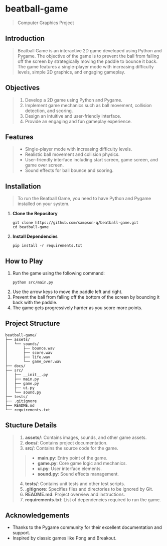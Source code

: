 # beatball-game
> Computer Graphics Project

## Introduction
> Beatball Game is an interactive 2D game developed using Python and Pygame. The objective of the game is to prevent the ball from falling off the screen by strategically moving the paddle to bounce it back. The game features a single-player mode with increasing difficulty levels, simple 2D graphics, and engaging gameplay.

## Objectives
>1. Develop a 2D game using Python and Pygame.
>2. Implement game mechanics such as ball movement, collision detection, and scoring.
>3. Design an intuitive and user-friendly interface.
>4. Provide an engaging and fun gameplay experience.

## Features
>- Single-player mode with increasing difficulty levels.
>- Realistic ball movement and collision physics.
>- User-friendly interface including start screen, game screen, and game over screen.
>- Sound effects for ball bounce and scoring.

## Installation
>To run the Beatball Game, you need to have Python and Pygame installed on your system.
1. **Clone the Repository**
   ```
   git clone https://github.com/sampson-q/beatball-game.git
   cd beatball-game
   ```

2. **Install Dependencies**
   ```
   pip install -r requirements.txt
   ```

## How to Play
1. Run the game using the following command:
   ```
   python src/main.py
   ```
2. Use the arrow keys to move the paddle left and right.
3. Prevent the ball from falling off the bottom of the screen by bouncing it back with the paddle.
4. The game gets progressively harder as you score more points.

## Project Structure
```
beatball-game/
├── assets/
│   └── sounds/
│       ├── bounce.wav
│       ├── score.wav
│       ├── life.wav
│       └── game_over.wav
├── docs/
├── src/
│   ├── __init__.py
│   ├── main.py
│   ├── game.py
│   ├── ui.py
│   └── sound.py
├── tests/
├── .gitignore
├── README.md
└── requirements.txt
```

## Stucture Details
>1. **assets/**: Contains images, sounds, and other game assets.
>2. **docs/**: Contains project documentation.
>3. **src/**: Contains the source code for the game.
>>  - **main.py**: Entry point of the game.
>>  - **game.py**: Core game logic and mechanics.
>>  - **ui.py**: User interface elements.
>>  - **sound.py**: Sound effects management.
>4. **tests/**: Contains unit tests and other test scripts.
>5. **.gitignore**: Specifies files and directories to be ignored by Git.
>6. **README.md**: Project overview and instructions.
>7. **requirements.txt**: List of dependencies required to run the game.

## Acknowledgements
- Thanks to the Pygame community for their excellent documentation and support.
- Inspired by classic games like Pong and Breakout.